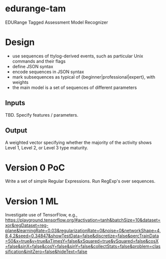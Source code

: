 # edurange-tam
EDURange Tagged Assessment Model Recognizer

# Design

- use sequences of ttylog-derived events, such as particular Unix commands and their flags
- define JSON syntax
- encode sequences in JSON syntax
- mark subsequences as typical of {beginner|professional|expert}, with weights
- the main model is a set of sequences of different parameters

## Inputs

TBD. Specify features / parameters.

## Output

A weighted vector specifying whether the majority of the activity shows Level 1, Level 2, or Level 3 type maturity.

# Version 0 PoC

Write a set of simple Regular Expressions. Run RegExp's over sequences.

# Version 1 ML

Investigate use of TensorFlow, e.g., https://playground.tensorflow.org/#activation=tanh&batchSize=10&dataset=xor&regDataset=reg-plane&learningRate=0.03&regularizationRate=0&noise=0&networkShape=4,8,4,2&seed=0.34847&showTestData=false&discretize=false&percTrainData=50&x=true&y=true&xTimesY=false&xSquared=true&ySquared=false&cosX=false&sinX=false&cosY=false&sinY=false&collectStats=false&problem=classification&initZero=false&hideText=false

